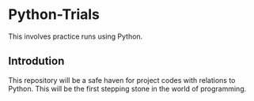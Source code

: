 # Python-Trials
This involves practice runs using Python.

  ## Introdution
  This repository will be a safe haven for project codes with relations to Python. This will be the first stepping stone in the world of programming.
